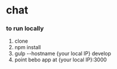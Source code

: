# chat

### to run locally

1. clone
2. npm install
3. gulp --hostname {your local IP} develop
4. point bebo app at {your local IP}:3000
